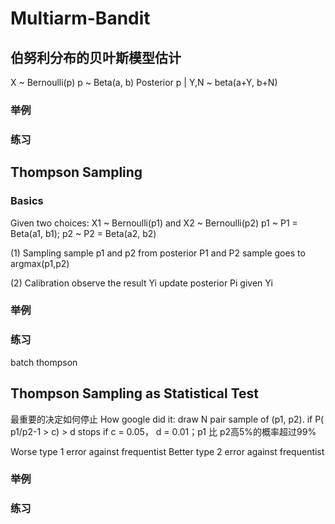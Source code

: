 # Multiarm-Bandit

## 伯努利分布的贝叶斯模型估计

X ~ Bernoulli(p)
p ~ Beta(a, b)
Posterior p | Y,N ~ beta(a+Y, b+N)

### 举例

### 练习

## Thompson Sampling

### Basics
Given two choices: X1 ~ Bernoulli(p1) and X2 ~ Bernoulli(p2)
p1 ~ P1 = Beta(a1, b1); p2 ~ P2 = Beta(a2, b2)

(1) Sampling
sample p1 and p2 from posterior P1 and P2
sample goes to argmax(p1,p2)

(2) Calibration
observe the result Yi
update posterior Pi given Yi

### 举例

### 练习
batch thompson

## Thompson Sampling as Statistical Test
最重要的决定如何停止
How google did it: 
draw N pair sample of (p1, p2). if P( p1/p2-1 > c) > d stops
if c = 0.05， d = 0.01；p1 比 p2高5%的概率超过99%

Worse type 1 error against frequentist
Better type 2 error against frequentist

### 举例

### 练习
